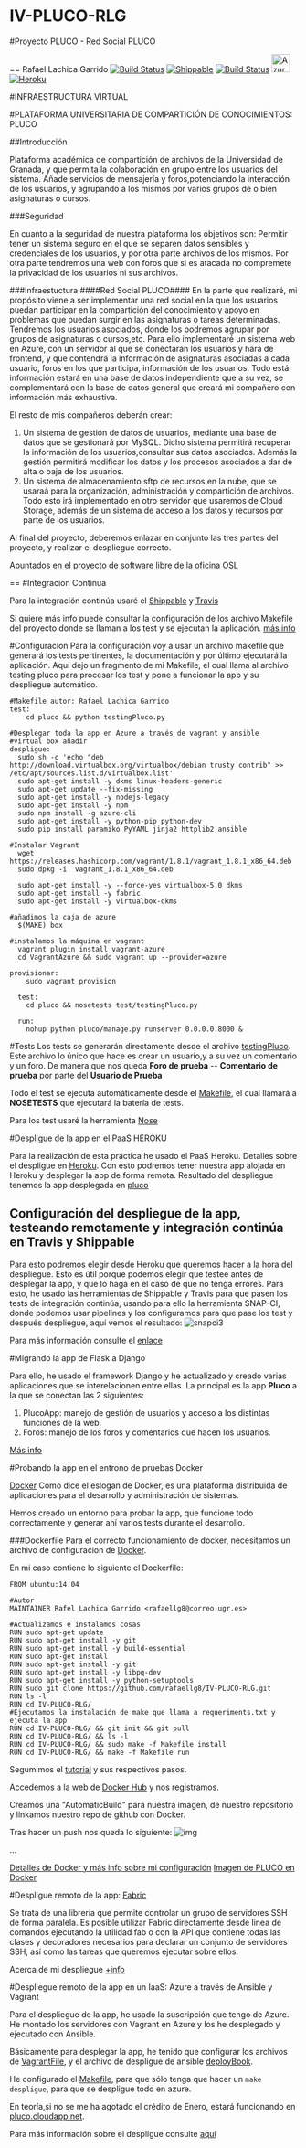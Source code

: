 # IV-PLUCO-RLG

#Proyecto PLUCO - Red Social PLUCO

==
Rafael Lachica Garrido
[![Build Status](https://travis-ci.org/rafaellg8/IV-PLUCO-RLG.svg?branch=master)](https://travis-ci.org/rafaellg8/IV-PLUCO-RLG)
[![Shippable](https://img.shields.io/shippable/561d708d1895ca44741d9f63.svg)](https://app.shippable.com/projects/561beb831895ca44741d2a7b)
[![Build Status](https://snap-ci.com/rafaellg8/IV-PLUCO-RLG/branch/master/build_image)](https://snap-ci.com/rafaellg8/IV-PLUCO-RLG/branch/master)
[<img src="http://azuredeploy.net/deploybutton.png" alt="Azure" height=32>](http://pluco.cloudapp.net/)
[![Heroku](https://www.herokucdn.com/deploy/button.png)](http://pluco.herokuapp.com/)

#INFRAESTRUCTURA VIRTUAL

#PLATAFORMA UNIVERSITARIA DE COMPARTICIÓN DE CONOCIMIENTOS: PLUCO

##Introducción

Plataforma académica de compartición de archivos de la Universidad de Granada, y que permita la colaboración en grupo entre los usuarios del sistema. Añade servicios de mensajería y foros,potenciando la interacción de los usuarios, y agrupando a los mismos por varios grupos de o bien asignaturas o cursos.

###Seguridad

En cuanto a la seguridad de nuestra plataforma los objetivos son: Permitir tener un sistema seguro en el que se separen datos sensibles y credenciales de los usuarios, y por otra parte archivos de los mismos. Por otra parte tendremos una web con foros que si es atacada no compremete la privacidad de los usuarios ni sus archivos.

###Infraestuctura
####Red Social PLUCO####
En la parte que realizaré, mi propósito viene a ser implementar una red social en la que los usuarios puedan participar en la compartición
del conocimiento y apoyo en problemas que puedan surgir en las asignaturas o tareas determinadas.
Tendremos los usuarios asociados, donde los podremos agrupar por grupos de asignaturas o cursos,etc.
Para ello implementaré un sistema web en Azure, con un servidor al que se conectarán los usuarios y hará de frontend,
y que contendrá la información de asignaturas asociadas a cada usuario, foros en los que participa, información de los usuarios.
Todo está información estará en una base de datos independiente que a su vez, se complementará con la base de datos general
que creará mi compañero con información más exhaustiva.


El resto de mis compañeros deberán crear:

   1. Un sistema de gestión de datos de usuarios, mediante una base de datos que se gestionará por MySQL. Dicho sistema permitirá recuperar la información de los usuarios,consultar sus datos asociados. Además la gestión permitirá modificar los datos y los procesos asociados a dar de alta o baja de los usuarios.
   2. Un sistema de almacenamiento sftp de recursos en la nube, que se usaraá para la organización, administración y compartición de archivos. Todo esto irá implementado en otro servidor que usaremos de Cloud Storage, además de un sistema de acceso a los datos y recursos por parte de los usuarios.

Al final del proyecto, deberemos enlazar en conjunto las tres partes del proyecto, y realizar el despliegue correcto.

[Apuntados en el proyecto de software libre de la oficina OSL](http://osl.ugr.es/bases-de-los-premios-a-proyectos-libres-de-la-ugr/)

==
#Integracion Continua

Para la integración continúa usaré el [Shippable](https://github.com/rafaellg8/IV-PLUCO-RLG/blob/master/documentacion/Shippable.md) y  [Travis](https://github.com/rafaellg8/IV-PLUCO-RLG/blob/master/documentacion/Travis.md)

Si quiere más info puede consultar la configuración de los archivo Makefile del proyecto donde se llaman a los test y se ejecutan la aplicación. [más info](https://github.com/rafaellg8/IV-PLUCO-RLG/blob/master/Makefile)


#Configuracion
Para la configuración voy a usar un archivo makefile que generará los tests pertinentes, la documentación y por último ejecutará la aplicación. Aquí dejo un fragmento de mi Makefile, el cual llama al archivo testing pluco para procesar los test y pone a funcionar la app y su despliegue automático.

```
#Makefile autor: Rafael Lachica Garrido
test:
	cd pluco && python testingPluco.py

#Desplegar toda la app en Azure a través de vagrant y ansible
#virtual box añadir
despligue:
  sudo sh -c 'echo "deb http://download.virtualbox.org/virtualbox/debian trusty contrib" >> /etc/apt/sources.list.d/virtualbox.list'
  sudo apt-get install -y dkms linux-headers-generic
  sudo apt-get update --fix-missing
  sudo apt-get install -y nodejs-legacy
  sudo apt-get install -y npm
  sudo npm install -g azure-cli
  sudo apt-get install -y python-pip python-dev
  sudo pip install paramiko PyYAML jinja2 httplib2 ansible

#Instalar Vagrant
  wget https://releases.hashicorp.com/vagrant/1.8.1/vagrant_1.8.1_x86_64.deb
  sudo dpkg -i  vagrant_1.8.1_x86_64.deb

  sudo apt-get install -y --force-yes virtualbox-5.0 dkms
  sudo apt-get install -y fabric
  sudo apt-get install -y virtualbox-dkms

#añadimos la caja de azure
  $(MAKE) box

#instalamos la máquina en vagrant
  vagrant plugin install vagrant-azure
  cd VagrantAzure && sudo vagrant up --provider=azure

provisionar:
	sudo vagrant provision

  test:
  	cd pluco && nosetests test/testingPluco.py

  run:
  	nohup python pluco/manage.py runserver 0.0.0.0:8000 &

  ```

#Tests
Los tests se generarán directamente desde el archivo [testingPluco](https://github.com/rafaellg8/IV-PLUCO-RLG/blob/master/pluco/testingPluco.py).
Este archivo lo único que hace es crear un usuario,y a su vez un comentario y un foro.
De manera que nos queda
**Foro de prueba**
-- **Comentario de prueba** por parte del **Usuario de Prueba**

Todo el test se ejecuta automáticamente desde el [Makefile](https://github.com/rafaellg8/IV-PLUCO-RLG/blob/master/Makefile), el cual llamará a **NOSETESTS** que ejecutará la batería de tests.

Para los test usaré la herramienta [Nose](https://github.com/rafaellg8/IV-PLUCO-RLG/blob/master/documentacion/Nose.md)

#Despligue de la app en el PaaS HEROKU

Para la realización de esta práctica he usado el PaaS Heroku.
Detalles sobre el despligue en [Heroku](https://github.com/rafaellg8/IV-PLUCO-RLG/blob/master/documentacion/IntegracionHeroku.md). Con esto podremos tener nuestra app alojada en Heroku y desplegar la app de forma remota. Resultado del despliegue tenemos la app desplegada en [pluco](http://pluco.herokuapp.com/)

## Configuración del despliegue de la app, testeando remotamente y integración continúa en Travis y Shippable

Para esto podremos elegir desde Heroku que queremos hacer a la hora del despliegue. Esto es útil porque podemos elegir que testee antes de desplegar la app, y que lo haga en el caso de que no tenga errores.
Para esto, he usado las herramientas de Shippable y Travis para que pasen los tests de integración continúa, usando para ello la herramienta SNAP-CI, donde podemos usar pipelines y los configuramos para que pase los test y después despliegue, aquí vemos el resultado:
![snapci3](http://i1383.photobucket.com/albums/ah302/Rafael_Lachica_Garrido/Captura%20de%20pantalla%20de%202015-11-16%20182633_zpsw6dm8lds.png)

Para más información consulte el [enlace](https://github.com/rafaellg8/IV-PLUCO-RLG/blob/master/documentacion/integracionContinuaSnap.md)

#Migrando la app de Flask a Django

Para ello, he usado el framework Django y he actualizado y creado varias aplicaciones que se interelacionen entre ellas.
La principal es la app **Pluco** a la que se conectan las 2 siguientes:
1. PlucoApp: manejo de gestión de usuarios y acceso a los distintas funciones de la web.
2. Foros: manejo de los foros y comentarios que hacen los usuarios.

[Más info](https://github.com/rafaellg8/IV-PLUCO-RLG/blob/master/documentacion/DJANGO-P4-5-6.md)

#Probando la app en el entrono de pruebas Docker

[Docker]([Docker](https://www.docker.com/))
Como dice el eslogan de Docker, es una plataforma distribuida de aplicaciones para el desarrollo y administración de sistemas.

Hemos creado un entorno para probar la app, que funcione todo correctamente y generar ahí varios tests durante el desarrollo.

###Dockerfile
Para el correcto funcionamiento de docker, necesitamos un archivo de configuracion de [Docker](https://github.com/rafaellg8/IV-PLUCO-RLG/blob/master/Dockerfile).

En mi caso contiene lo siguiente el Dockerfile:

```
FROM ubuntu:14.04

#Autor
MAINTAINER Rafel Lachica Garrido <rafaellg8@correo.ugr.es>

#Actualizamos e instalamos cosas
RUN sudo apt-get update
RUN sudo apt-get install -y git
RUN sudo apt-get install -y build-essential
RUN sudo apt-get install
RUN sudo apt-get install -y git
RUN sudo apt-get install -y libpq-dev
RUN sudo apt-get install -y python-setuptools
RUN sudo git clone https://github.com/rafaellg8/IV-PLUCO-RLG.git
RUN ls -l
RUN cd IV-PLUCO-RLG/
#Ejecutamos la instalación de make que llama a requeriments.txt y ejecuta la app
RUN cd IV-PLUCO-RLG/ && git init && git pull
RUN cd IV-PLUCO-RLG/ && ls -l
RUN cd IV-PLUCO-RLG/ && sudo make -f Makefile install
RUN cd IV-PLUCO-RLG/ && make -f Makefile run
```
Segumimos el [tutorial](http://docs.docker.com/mac/started/) y sus respectivos pasos.

Accedemos a la web de [Docker Hub](https://hub.docker.com/) y nos registramos.

Creamos una "AutomaticBuild" para nuestra imagen, de nuestro repositorio y linkamos nuestro repo de github con Docker.

Tras hacer un push nos queda lo siguiente:
![img](http://i1383.photobucket.com/albums/ah302/Rafael_Lachica_Garrido/Captura%20de%20pantalla%20de%202015-12-08%20000916_zpshnkfr7qz.png)

...

[Detalles de Docker y más info sobre mi configuración](https://github.com/rafaellg8/IV-PLUCO-RLG/blob/master/documentacion/Docker.md)
[Imagen de PLUCO en Docker](https://hub.docker.com/r/rafaellg8/iv-pluco-rlg/)


#Despligue remoto de la app: [Fabric](http://www.fabfile.org/)

Se trata de una librería que permite controlar un grupo de servidores SSH de forma paralela. Es posible utilizar Fabric directamente desde linea de comandos ejecutando la utilidad fab o con la API que contiene todas las clases y decoradores necesarios para declarar un conjunto de servidores SSH, así como las tareas que queremos ejecutar sobre ellos.

Acerca de mi despliegue [+info](https://github.com/rafaellg8/IV-PLUCO-RLG/blob/master/documentacion/fabric.md)


#Despliegue remoto de la app en un IaaS: Azure  a través de Ansible y Vagrant

Para el despliegue de la app, he usado la suscripción que tengo de Azure. He montado los servidores con Vagrant en Azure y los he desplegado
y ejecutado con Ansible.

Básicamente para desplegar la app, he tenido que configurar los archivos de [VagrantFile](https://github.com/rafaellg8/IV-PLUCO-RLG/blob/master/VagrantAzure/Vagrantfile), y el archivo de despligue de ansible [deployBook](https://github.com/rafaellg8/IV-PLUCO-RLG/blob/master/VagrantAzure/deployBook.yml).

He configurado el [Makefile](https://github.com/rafaellg8/IV-PLUCO-RLG/blob/master/Makefile), para que sólo tenga que hacer un ```make despligue```, para que se despligue todo en azure.

En teoría,si no se me ha agotado el crédito de Enero, estará funcionando en [pluco.cloudapp.net](pluc.cloudapp.net).

Para más información sobre el despligue consulte [aquí](https://github.com/rafaellg8/IV-PLUCO-RLG/blob/master/documentacion/despliegueAzure.md)
